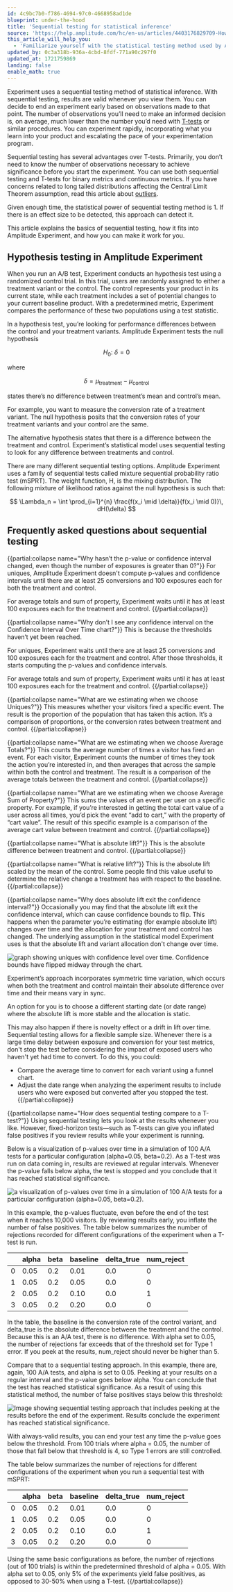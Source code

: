 ```yaml
---
id: 4c9bc7b0-f786-4694-97c0-4668958ad1de
blueprint: under-the-hood
title: 'Sequential testing for statistical inference'
source: 'https://help.amplitude.com/hc/en-us/articles/4403176829709-How-Amplitude-Experiment-uses-sequential-testing-for-statistical-inference'
this_article_will_help_you:
  - 'Familiarize yourself with the statistical testing method used by Amplitude Experiment'
updated_by: 0c3a318b-936a-4cbd-8fdf-771a90c297f0
updated_at: 1721759869
landing: false
enable_math: true
---
```

Experiment uses a sequential testing method of statistical inference. With sequential testing, results are valid whenever you view them. You can decide to end an experiment early based on observations made to that point. The number of observations you’ll need to make an informed decision is, on average, much lower than the number you’d need with [T-tests](/docs/feature-experiment/experiment-theory/analyze-with-t-test) or similar procedures. You can experiment rapidly, incorporating what you learn into your product and escalating the pace of your experimentation program.

Sequential testing has several advantages over T-tests. Primarily, you don’t need to know the number of observations necessary to achieve significance before you start the experiment. You can use both sequential testing and T-tests for binary metrics and continuous metrics. If you have concerns related to long tailed distributions affecting the Central Limit Theorem assumption, read this article about [outliers](/docs/feature-experiment/advanced-techniques/find-and-resolve-outliers-in-your-data). 

Given enough time, the statistical power of sequential testing method is 1. If there is an effect size to be detected, this approach can detect it.

This article explains the basics of sequential testing, how it fits into Amplitude Experiment, and how you can make it work for you.

## Hypothesis testing in Amplitude Experiment

When you run an A/B test, Experiment conducts an hypothesis test using a randomized control trial. In this trial, users are randomly assigned to either a treatment variant or the control. The control represents your product in its current state, while each treatment includes a set of potential changes to your current baseline product. With a predetermined metric, Experiment compares the performance of these two populations using a test statistic. 

In a hypothesis test, you’re looking for performance differences between the control and your treatment variants. Amplitude Experiment tests the null hypothesis 

$$
H_0:\ \delta = 0
$$

where 

$$
\delta = \mu_{\text{treatment}} - \mu_{\text{control}}
$$

states there’s no difference between treatment’s mean and control’s mean.

For example, you want to measure the conversion rate of a treatment variant. The null hypothesis posits that the conversion rates of your treatment variants and your control are the same.

The alternative hypothesis states that there is a difference between the treatment and control. Experiment’s statistical model uses sequential testing to look for any difference between treatments and control.

There are many different sequential testing options. Amplitude Experiment uses a family of sequential tests called mixture sequential probability ratio test (mSPRT). The weight function, H, is the mixing distribution. The following mixture of likelihood ratios against the null hypothesis is such that:

$$
 \Lambda_n = \int \prod_{i=1}^{n} \frac{f(x_i \mid \delta)}{f(x_i \mid 0)}\, dH(\delta)
$$

## Frequently asked questions about sequential testing

{{partial:collapse name="Why hasn’t the p-value or confidence interval changed, even though the number of exposures is greater than 0?"}}
For uniques, Amplitude Experiment doesn't compute p-values and confidence intervals until there are at least 25 conversions and 100 exposures each for both the treatment and control.

For average totals and sum of property, Experiment waits until it has at least 100 exposures each for the treatment and control.
{{/partial:collapse}}

{{partial:collapse name="Why don’t I see any confidence interval on the Confidence Interval Over Time chart?"}}
This is because the thresholds haven’t yet been reached. 

For uniques, Experiment waits until there are at least 25 conversions and 100 exposures each for the treatment and control. After those thresholds, it starts computing the p-values and confidence intervals.

For average totals and sum of property, Experiment waits until it has at least 100 exposures each for the treatment and control.
{{/partial:collapse}}

{{partial:collapse name="What are we estimating when we choose Uniques?"}}
This measures whether your visitors fired a specific event. The result is the proportion of the population that has taken this action. It’s a comparison of proportions, or the conversion rates between treatment and control.
{{/partial:collapse}}

{{partial:collapse name="What are we estimating when we choose Average Totals?"}}
This counts the average number of times a visitor has fired an event. For each visitor, Experiment counts the number of times they took the action you’re interested in, and then averages that across the sample within both the control and treatment. The result is a comparison of the average totals between the treatment and control.
{{/partial:collapse}}


{{partial:collapse name="What are we estimating when we choose Average Sum of Property?"}}
This sums the values of an event per user on a specific property. For example, if you’re interested in getting the total cart value of a user across all times, you’d pick the event “add to cart,” with the property of “cart value”. The result of this specific example is a comparison of the average cart value between treatment and control.
{{/partial:collapse}}

{{partial:collapse name="What is absolute lift?"}}
This is the absolute difference between treatment and control.
{{/partial:collapse}}


{{partial:collapse name="What is relative lift?"}}
This is the absolute lift scaled by the mean of the control. Some people find this value useful to determine the relative change a treatment has with respect to the baseline.
{{/partial:collapse}}


{{partial:collapse name="Why does absolute lift exit the confidence interval?"}}
Occasionally you may find that the absolute lift exit the confidence interval, which can cause confidence bounds to flip. This happens when the parameter you’re estimating (for example absolute lift) changes over time and the allocation for your treatment and control has changed. The underlying assumption in the statistical model Experiment uses is that the absolute lift and variant allocation don't change over time. 

![graph showing uniques with confidence level over time. Confidence bounds have flipped midway through the chart.](/docs/output/img/faq/image6-png.png)

Experiment’s approach incorporates symmetric time variation, which occurs when both the treatment and control maintain their absolute difference over time and their means vary in sync.

An option for you is to choose a different starting date (or date range) where the absolute lift is more stable and the allocation is static.

This may also happen if there is novelty effect or a drift in lift over time. Sequential testing allows for a flexible sample size. Whenever there is a large time delay between exposure and conversion for your test metrics, don't stop the test before considering the impact of exposed users who haven't yet had time to convert. To do this, you could:

* Compare the average time to convert for each variant using a funnel chart.
* Adjust the date range when analyzing the experiment results to include users who were exposed but converted after you stopped the test.
{{/partial:collapse}}

{{partial:collapse name="How does sequential testing compare to a T-test?"}}
Using sequential testing lets you look at the results whenever you like. However, fixed-horizon tests—such as T-tests can give you inflated false positives if you review results while your experiment is running.

Below is a visualization of p-values over time in a simulation of 100 A/A tests for a particular configuration (alpha=0.05, beta=0.2). As a T-test was run on data coming in, results are reviewed at regular intervals. Whenever the p-value falls below alpha, the test is stopped and you conclude that it has reached statistical significance.

![a visualization of p-values over time in a simulation of 100 A/A tests for a particular configuration (alpha=0.05, beta=0.2).](/docs/output/img/faq/image7-png.png)

In this example, the p-values fluctuate, even before the end of the test when it reaches 10,000 visitors. By reviewing results early, you inflate the number of false positives. The table below summarizes the number of rejections recorded for different configurations of the experiment when a T-test is run.

|   | alpha | beta  | baseline  | delta\_true  | num\_reject  |
|-----|-----|-----|-----|-----|-----|
| 0 | 0.05  | 0.2 | 0.01 |  0.0 | 0 |
| 1 | 0.05  | 0.2 | 0.05  | 0.0 | 0 |
| 2 | 0.05  | 0.2 | 0.10  | 0.0 | 1 |
| 3 | 0.05  | 0.2 | 0.20  | 0.0 | 0 |

In the table, the baseline is the conversion rate of the control variant, and delta\_true is the absolute difference between the treatment and the control. Because this is an A/A test, there is no difference. With alpha set to 0.05, the number of rejections far exceeds that of the threshold set for Type 1 error. If you peek at the results, num\_reject should never be higher than 5.

Compare that to a sequential testing approach. In this example, there are, again, 100 A/A tests, and alpha is set to 0.05. Peeking at your results on a regular interval and the p-value goes below alpha. You can conclude that the test has reached statistical significance. As a result of using this statistical method, the number of false positives stays below this threshold:

![Image showing sequential testing approach that includes peeking at the results before the end of the experiment. Results conclude the experiment has reached statistical significance.](/docs/output/img/faq/image5-png.png)

With always-valid results, you can end your test any time the p-value goes below the threshold. From 100 trials where alpha = 0.05, the number of those that fall below that threshold is 4, so Type 1 errors are still controlled.

The table below summarizes the number of rejections for different configurations of the experiment when you run a sequential test with mSPRT:

|   | alpha | beta  | baseline  | delta\_true  | num\_reject  |
|-----|-----|-----|-----|-----|-----|
| 0 | 0.05  | 0.2 | 0.01 |  0.0 | 0 |
| 1 | 0.05  | 0.2 | 0.05  | 0.0 | 0 |
| 2 | 0.05  | 0.2 | 0.10  | 0.0 | 1 |
| 3 | 0.05  | 0.2 | 0.20  | 0.0 | 0 |

Using the same basic configurations as before, the number of rejections (out of 100 trials) is within the predetermined threshold of alpha = 0.05. With alpha set to 0.05, only 5% of the experiments yield false positives, as opposed to 30-50% when using a T-test. 
{{/partial:collapse}}